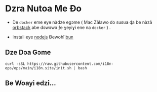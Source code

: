 # Dzra Nutoa Me Ɖo

* De `docker` eme eye nàdze egɔme ( Mac Zãlawo do susua ɖa be nàzã [orbstack](https://orbstack.dev) abe dɔwɔwɔ ƒe ɣeyiɣi ene na `docker` ) .

* Install eye [nodejs](https://nodejs.org/en/download/package-manager) Ɖewohĩ [bun](https://bun.sh/docs/installation)

## Dze Dɔa Gɔme

```
curl -sSL https://raw.githubusercontent.com/i18n-ops/ops/main/i18n.site/init.sh | bash
```

## Be Woayi edzi...